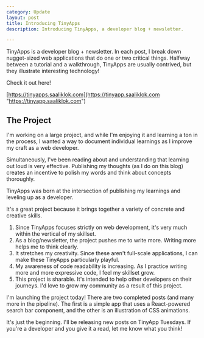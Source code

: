 ```yaml
---
category: Update
layout: post
title: Introducing TinyApps
description: Introducing TinyApps, a developer blog + newsletter.

---
```

TinyApps is a developer blog + newsletter. In each post, I break down nugget-sized web applications that do one or two critical things. Halfway between a tutorial and a walkthrough, TinyApps are usually contrived, but they illustrate interesting technology!

Check it out here!

[https://tinyapps.saaliklok.com](https://tinyapp.saaliklok.com "https://tinyapp.saaliklok.com")

## The Project

I'm working on a large project, and while I'm enjoying it and learning a ton in the process, I wanted a way to document individual learnings as I improve my craft as a web developer.

Simultaneously, I've been reading about and understanding that learning out loud is very effective. Publishing my thoughts (as I do on this blog) creates an incentive to polish my words and think about concepts thoroughly.

TinyApps was born at the intersection of publishing my learnings and leveling up as a developer.

It's a great project because it brings together a variety of concrete and creative skills.

1. Since TinyApps focuses strictly on web development, it's very much within the vertical of my skillset.
2. As a blog/newsletter, the project pushes me to write more. Writing more helps me to think clearly.
3. It stretches my creativity. Since these aren't full-scale applications, I can make these TinyApps particularly playful.
4. My awareness of code readability is increasing. As I practice writing more and more expressive code, I feel my skillset grow.
5. This project is sharable. It's intended to help other developers on their journeys. I'd love to grow my community as a result of this project.

I'm launching the project today! There are two completed posts (and many more in the pipeline). The first is a simple app that uses a React-powered search bar component, and the other is an illustration of CSS animations.

It's just the beginning. I'll be releasing new posts on TinyApp Tuesdays. If you're a developer and you give it a read, let me know what you think!